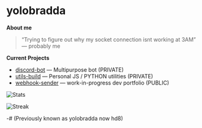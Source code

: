 # yolobradda

**About me**
> “Trying to figure out why my socket connection isnt working at 3AM” — probably me

**Current Projects**
-  [discord-bot](https://github.com/hd8cc/discord-bot) — Multipurpose bot (PRIVATE)
-  [utils-build](https://github.com/hd8cc/utils-build) — Personal JS / PYTHON utilities (PRIVATE)
-  [webhook-sender](https://github.com/hd8cc/webhook) — work-in-progress dev portfolio (PUBLIC)


![Stats](https://github-readme-stats.vercel.app/api?username=hd8cc&show_icons=true&theme=light)


![Streak](https://streak-stats.demolab.com?user=hd8cc&theme=light)


-# (Previously known as yolobradda now hd8)
